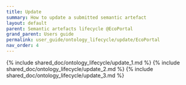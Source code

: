 ```yaml
---
title: Update
summary: How to update a submitted semantic artefact
layout: default
parent: Semantic artefacts lifecycle @EcoPortal
grand_parent: Users guide
permalink: user_guide/ontology_lifecycle/update/EcoPortal
nav_order: 4
---
```




{% include shared_doc/ontology_lifecycle/update_1.md  %}
{% include shared_doc/ontology_lifecycle/update_2.md  %}
{% include shared_doc/ontology_lifecycle/update_3.md  %}